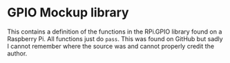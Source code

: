 # GPIO Mockup library

This contains a definition of the functions in the RPi.GPIO library found on a Raspberry Pi. All functions just do `pass`. This was found on GitHub but sadly I cannot remember where the source was and cannot properly credit the author.
